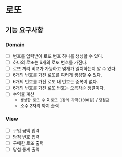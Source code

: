 # 로또

## 기능 요구사항

### Domain
- [ ] 번호를 입력받아 로또 번호 하나를 생성할 수 있다.
- [ ] 하나의 로또는 6개의 로또 번호를 가진다.
- [ ] 로또 끼리 비교가 가능하고 몇개가 일치하는지 알 수 있다.
- [ ] 6개의 번호를 가진 로또를 여러개 생성할 수 있다.
- [ ] 6개의 번호를 가진 로또 내 번호는 중복이 없다.
- [ ] 6개의 번호를 가진 로또 번호는 오름차순 정렬이다.
- [ ] 수익률 계산
  - `생성한 로또 수` X `로또 1장의 가격(1000원)` / `당첨금`
  - 소수 2자리 까지 출력

### View
- [ ] 구입 금액 입력
- [ ] 당첨 번호 입력
- [ ] 구매한 로또 출력
- [ ] 당첨 통계 출력
